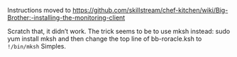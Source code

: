 Instructions moved to https://github.com/skillstream/chef-kitchen/wiki/Big-Brother:-installing-the-monitoring-client

Scratch that, it didn’t work. The trick seems to be to use mksh instead: sudo yum install mksh and then change the top line of bb-roracle.ksh to 
`!/bin/mksh`
Simples.